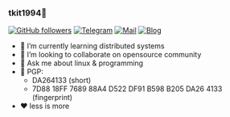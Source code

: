 ### tkit1994👋

[![GitHub followers](https://img.shields.io/github/followers/tkit1994?&style=for-the-badge)](https://github.com/tkit1994?tab=followers)
[![Telegram](https://img.shields.io/badge/-t.me/tkit1994-grey?style=for-the-badge&logo=Telegram&logoColor=2ca5e0)](https://t.me/tkit1994)
[![Mail](https://img.shields.io/badge/-mail-grey?style=for-the-badge&logo=Gmail&logoColor=2ca5e0)](mailto:github@tkit.eu.org)
[![Blog](https://img.shields.io/website?label=Blog&style=for-the-badge&url=https%3A%2F%2Fblog.tkit.tk%2F)](https://blog.tkit.tk/)

- 🌱 I’m currently learning distributed systems
- 👯 I’m looking to collaborate on opensource community
- 💬 Ask me about linux & programming
- 🔑 PGP: 
  - DA264133 (short)
  - 7D88 18FF 7689 88A4 D522  DF91 B598 B205 DA26 4133 (fingerprint)
- ❤️ less is more

